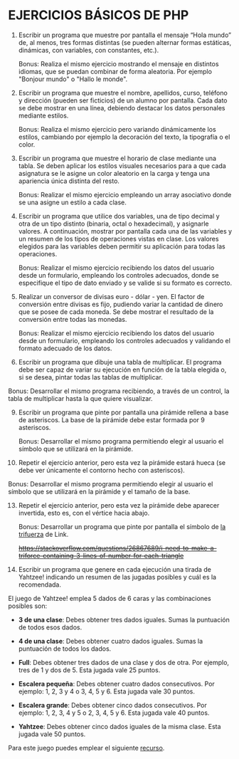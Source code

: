 # EJERCICIOS BÁSICOS DE PHP

1. Escribir un programa que muestre por pantalla el mensaje “Hola mundo” de, al menos, tres formas distintas (se pueden alternar formas estáticas, dinámicas, con variables, con constantes, etc.).

   Bonus: Realiza el mismo ejercicio mostrando el mensaje en distintos idiomas, que se puedan combinar de forma aleatoria. Por ejemplo "Bonjour mundo" o "Hallo le monde".

3. Escribir un programa que muestre el nombre, apellidos, curso, teléfono y dirección (pueden ser ficticios) de un alumno por pantalla. Cada dato se debe mostrar en una línea, debiendo destacar los datos personales mediante estilos.

   Bonus: Realiza el mismo ejercicio pero variando dinámicamente los estilos, cambiando por ejemplo la decoración del texto, la tipografía o el color.

5. Escribir un programa que muestre el horario de clase mediante una tabla. Se deben aplicar los estilos visuales necesarios para a que cada asignatura se le asigne un color aleatorio en la carga y tenga una apariencia única distinta del resto.

   Bonus: Realizar el mismo ejercicio empleando un array asociativo donde se una asigne un estilo a cada clase.

6. Escribir un programa que utilice dos variables, una de tipo decimal y otra de un tipo distinto (binaria, octal o hexadecimal), y asignarle valores. A continuación, mostrar por pantalla cada una de las variables y un resumen de los tipos de operaciones vistas en clase. Los valores elegidos para las variables deben permitir su aplicación para todas las operaciones.

   Bonus: Realizar el mismo ejercicio recibiendo los datos del usuario desde un formulario, empleando los controles adecuados, donde se especifique el tipo de dato enviado y se valide si su formato es correcto.

7. Realizar un conversor de divisas euro - dólar - yen. El factor de conversión entre divisas es fijo, pudiendo variar la cantidad de dinero que se posee de cada moneda. Se debe mostrar el resultado de la conversión entre todas las monedas.

   Bonus: Realizar el mismo ejercicio recibiendo los datos del usuario desde un formulario, empleando los controles adecuados y validando el formato adecuado de los datos.

9. Escribir un programa que dibuje una tabla de multiplicar. El programa debe ser capaz de variar su ejecución en función de la tabla elegida o, si se desea, pintar todas las tablas de multiplicar.

  Bonus: Desarrollar el mismo programa recibiendo, a través de un control, la tabla de multiplicar hasta la que quiere visualizar.

9. Escribir un programa que pinte por pantalla una pirámide rellena a base de asteriscos. La base de la pirámide debe estar formada por 9 asteriscos.

   Bonus: Desarrollar el mismo programa permitiendo elegir al usuario el símbolo que se utilizará en la pirámide.
   
11. Repetir el ejercicio anterior, pero esta vez la pirámide estará hueca (se debe ver únicamente el contorno hecho con asteriscos).

   Bonus: Desarrollar el mismo programa permitiendo elegir al usuario el símbolo que se utilizará en la pirámide y el tamaño de la base.
   
13. Repetir el ejercicio anterior, pero esta vez la pirámide debe aparecer invertida, esto es, con el vértice hacia abajo.

    Bonus: Desarrollar un programa que pinte por pantalla el símbolo de [la trifuerza](https://es.wikipedia.org/wiki/Trifuerza) de Link.

    ~~https://stackoverflow.com/questions/26867689/i-need-to-make-a-triforce-containing-3-lines-of-number-for-each-triangle~~

15. Escribir un programa que genere en cada ejecución una tirada de Yahtzee! indicando un resumen de las jugadas posibles y cuál es la recomendada.

  El juego de Yahtzee! emplea 5 dados de 6 caras y las combinaciones posibles son:
  
  - **3 de una clase**: Debes obtener tres dados iguales. Sumas la puntuación de todos esos dados.
  
  - **4 de una clase**: Debes obtener cuatro dados iguales. Sumas la puntuación de todos los dados.
  
  - **Full**: Debes obtener tres dados de una clase y dos de otra. Por ejemplo, tres de 1 y dos de 5. Esta jugada vale 25 puntos.
  
  - **Escalera pequeña**: Debes obtener cuatro dados consecutivos. Por ejemplo: 1, 2, 3 y 4 o 3, 4, 5 y 6. Esta jugada vale 30 puntos.
  
  - **Escalera grande**: Debes obtener cinco dados consecutivos. Por ejemplo: 1, 2, 3, 4 y 5 o 2, 3, 4, 5 y 6. Esta jugada vale 40 puntos.
  
  - **Yahtzee**: Debes obtener cinco dados iguales de la misma clase. Esta jugada vale 50 puntos.
    
  Para este juego puedes emplear el siguiente [recurso](/rsc/dados).
